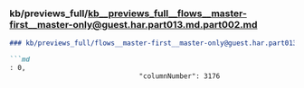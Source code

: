 ### kb/previews_full/kb__previews_full__flows__master-first__master-only@guest.har.part013.md.part002.md

```md
### kb/previews_full/flows__master-first__master-only@guest.har.part013.md (part 002)

```md
: 0,
                                "columnNumber": 3176
       
```

```

```
